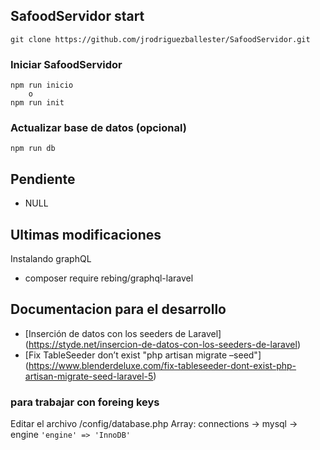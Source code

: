 ## SafoodServidor start
```
git clone https://github.com/jrodriguezballester/SafoodServidor.git
```

### Iniciar SafoodServidor
```
npm run inicio
    o
npm run init
```

### Actualizar base de datos (opcional)
```
npm run db
```

## Pendiente
- NULL

## Ultimas modificaciones
Instalando graphQL
- composer require rebing/graphql-laravel

## Documentacion para el desarrollo
- [Inserción de datos con los seeders de Laravel]
        (https://styde.net/insercion-de-datos-con-los-seeders-de-laravel)
- [Fix TableSeeder don’t exist "php artisan migrate –seed"]
        (https://www.blenderdeluxe.com/fix-tableseeder-dont-exist-php-artisan-migrate-seed-laravel-5)

### para trabajar con foreing keys
Editar el archivo /config/database.php
    Array: connections -> mysql -> engine
        ```
            'engine' => 'InnoDB'
        ```
